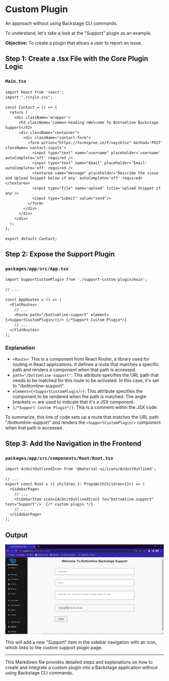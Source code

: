 # Custom Plugin

An approach without using Backstage CLI commands.

To understand, let's take a look at the "Support" plugin as an example.

**Objective:** To create a plugin that allows a user to report an issue.

## Step 1: Create a .tsx File with the Core Plugin Logic

### `Main.tsx`

```tsx
import React from 'react';
import "./style.css";

const Contact = () => {
  return (
    <div className='wrapper'>
      <h2 className='common-heading'>Welcome To Bottomline Backstage Support</h2>
      <div className="container">
        <div className="contact-form">
          <form action="https://formspree.io/f/xayzklnz" method='POST' className='contact-inputs'>
            <input type="text" name="username" placeholder='username' autoComplete='off' required />
            <input type="text" name="Email" placeholder='Email' autoComplete='off' required />
            <textarea name="message" placeholder='Describe the issue and Upload Snippet below if any' autoComplete='off' required></textarea>
            <input type="file" name='upload' title='upload Snippet if any'/>
            <input type="submit" value="send"/>
          </form>
        </div>
      </div>
    </div>
  );
};

export default Contact;
```

## Step 2: Expose the Support Plugin

### `packages/app/src/App.tsx`

```tsx
import SupportCustomPlugin from './support-custom-plugin/main';

// ...

const AppRoutes = () => (
  <FlatRoutes>
    // ...
    <Route path="/bottomline-support" element={<SupportCustomPlugin/>}/> {/*Support Custom Plugin*/}
    // ...
  </FlatRoutes>
);
```

### Explanation

- `<Route>`: This is a component from React Router, a library used for routing in React applications. It defines a route that matches a specific path and renders a component when that path is accessed.
- `path="/bottomline-support"`: This attribute specifies the URL path that needs to be matched for this route to be activated. In this case, it's set to "/bottomline-support".
- `element={<SupportCustomPlugin/>}`: This attribute specifies the component to be rendered when the path is matched. The angle brackets `<>` are used to indicate that it's a JSX component.
- `{/*Support Custom Plugin*/}`: This is a comment within the JSX code.

To summarize, this line of code sets up a route that matches the URL path "/bottomline-support" and renders the `<SupportCustomPlugin/>` component when that path is accessed.

## Step 3: Add the Navigation in the Frontend

### `packages/app/src/components/Root/Root.tsx`

```tsx
import AcUnitOutlinedIcon from '@material-ui/icons/AcUnitOutlined';

// ...
export const Root = ({ children }: PropsWithChildren<{}>) => (
  <SidebarPage>
    // ...
    <SidebarItem icon={AcUnitOutlinedIcon} to="bottomline-support" text="Support"/>  {/* custom plugin */}
    // ...
  </SidebarPage>
);
```

## Output
![Support Plugin Screenshot](./Images/custom-plugin.png)

This will add a new "Support" item in the sidebar navigation with an icon, which links to the custom support plugin page.

---

This Markdown file provides detailed steps and explanations on how to create and integrate a custom plugin into a Backstage application without using Backstage CLI commands.